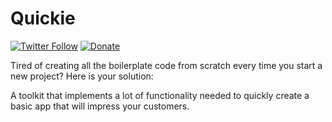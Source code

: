 # Quickie

<a href="https://twitter.com/blackjacxxx"><img alt="Twitter Follow" src="https://img.shields.io/twitter/follow/blackjacxxx?label=%40Blackjacxxx"/></a>
<a href="https://www.paypal.me/STHEROLD"><img alt="Donate" src="https://img.shields.io/badge/Donate-PayPal-blue.svg"/></a>

Tired of creating all the boilerplate code from scratch every time you start a new project? Here is your solution:

A toolkit that implements a lot of functionality needed to quickly create a basic app that will impress your customers.
